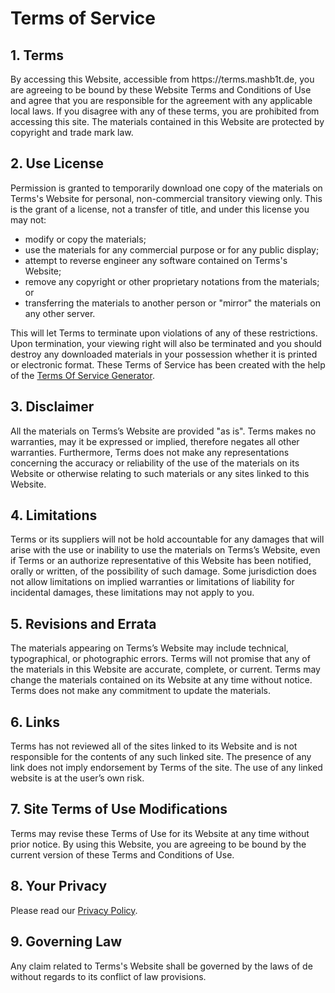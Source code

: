 # Terms of Service

<h2>1. Terms</h2>

<p>By accessing this Website, accessible from https://terms.mashb1t.de, you are agreeing to be bound by these Website Terms and Conditions of Use and agree that you are responsible for the agreement with any applicable local laws. If you disagree with any of these terms, you are prohibited from accessing this site. The materials contained in this Website are protected by copyright and trade mark law.</p>

<h2>2. Use License</h2>

<p>Permission is granted to temporarily download one copy of the materials on Terms's Website for personal, non-commercial transitory viewing only. This is the grant of a license, not a transfer of title, and under this license you may not:</p>

<ul>
    <li>modify or copy the materials;</li>
    <li>use the materials for any commercial purpose or for any public display;</li>
    <li>attempt to reverse engineer any software contained on Terms's Website;</li>
    <li>remove any copyright or other proprietary notations from the materials; or</li>
    <li>transferring the materials to another person or "mirror" the materials on any other server.</li>
</ul>

<p>This will let Terms to terminate upon violations of any of these restrictions. Upon termination, your viewing right will also be terminated and you should destroy any downloaded materials in your possession whether it is printed or electronic format. These Terms of Service has been created with the help of the <a href="https://www.termsofservicegenerator.net">Terms Of Service Generator</a>.</p>

<h2>3. Disclaimer</h2>

<p>All the materials on Terms’s Website are provided "as is". Terms makes no warranties, may it be expressed or implied, therefore negates all other warranties. Furthermore, Terms does not make any representations concerning the accuracy or reliability of the use of the materials on its Website or otherwise relating to such materials or any sites linked to this Website.</p>

<h2>4. Limitations</h2>

<p>Terms or its suppliers will not be hold accountable for any damages that will arise with the use or inability to use the materials on Terms’s Website, even if Terms or an authorize representative of this Website has been notified, orally or written, of the possibility of such damage. Some jurisdiction does not allow limitations on implied warranties or limitations of liability for incidental damages, these limitations may not apply to you.</p>

<h2>5. Revisions and Errata</h2>

<p>The materials appearing on Terms’s Website may include technical, typographical, or photographic errors. Terms will not promise that any of the materials in this Website are accurate, complete, or current. Terms may change the materials contained on its Website at any time without notice. Terms does not make any commitment to update the materials.</p>

<h2>6. Links</h2>

<p>Terms has not reviewed all of the sites linked to its Website and is not responsible for the contents of any such linked site. The presence of any link does not imply endorsement by Terms of the site. The use of any linked website is at the user’s own risk.</p>

<h2>7. Site Terms of Use Modifications</h2>

<p>Terms may revise these Terms of Use for its Website at any time without prior notice. By using this Website, you are agreeing to be bound by the current version of these Terms and Conditions of Use.</p>

<h2>8. Your Privacy</h2>

<p>Please read our <a href="/privacy-policy">Privacy Policy</a>.</p>

<h2>9. Governing Law</h2>

<p>Any claim related to Terms's Website shall be governed by the laws of de without regards to its conflict of law provisions.</p>

